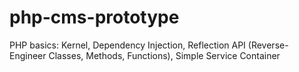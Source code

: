 # php-cms-prototype
PHP basics: Kernel, Dependency Injection, Reflection API (Reverse-Engineer Classes, Methods, Functions), Simple Service Container
